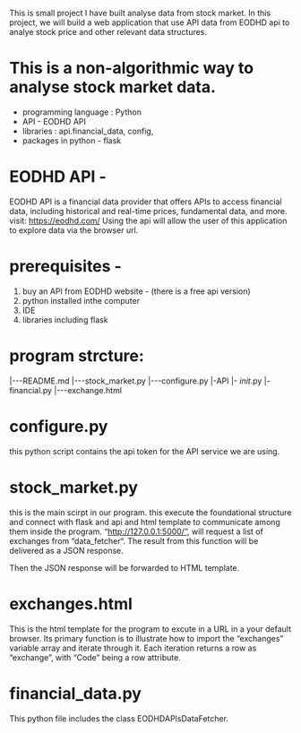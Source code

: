 This is small project I have built analyse data from stock market. In this project, we will build a web application that use API data from EODHD api to analye stock price and other relevant data structures. 

# This is a non-algorithmic way to analyse stock market data.
- programming language : Python
- API - EODHD API
- libraries : api.financial_data, config, 
- packages in python - flask


# EODHD API - 
EODHD API is a financial data provider that offers APIs to access financial data, including historical and real-time prices, fundamental data, and more.
visit: https://eodhd.com/
Using the api will allow the user of this application to explore data via the browser url.

# prerequisites -
1. buy an API from EODHD website - (there is a free api version)
2. python installed inthe computer
3. IDE 
4. libraries including flask

# program strcture:

|---README.md
|---stock_market.py
|---configure.py
|-API
  |- _init_.py
  |- financial.py
|---exchange.html

# configure.py
this python script contains the api token for the API service we are using.

# stock_market.py
this is the main scirpt in our program. this execute the foundational structure and connect with flask and api and html template to communicate among them inside the program. 
“http://127.0.0.1:5000/”, will request a list of exchanges from “data_fetcher“. The result from this function will be delivered as a JSON response.

Then the JSON response will be forwarded to HTML template.

# exchanges.html
This is the html template for the program to excute in a URL in a your default browser. 
Its primary function is to illustrate how to import the “exchanges” variable array and iterate through it. Each iteration returns a row as “exchange”, with “Code” being a row attribute.

# financial_data.py
This python file includes the class EODHDAPIsDataFetcher.